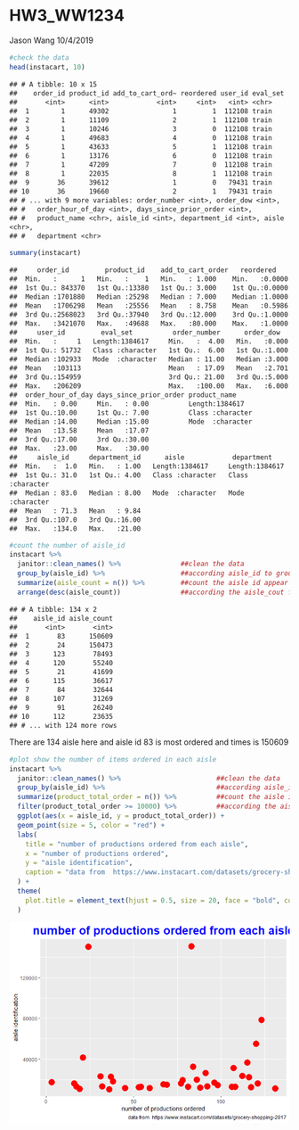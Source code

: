 HW3\_WW1234
================
Jason Wang
10/4/2019

``` r
#check the data
head(instacart, 10)
```

    ## # A tibble: 10 x 15
    ##    order_id product_id add_to_cart_ord~ reordered user_id eval_set
    ##       <int>      <int>            <int>     <int>   <int> <chr>   
    ##  1        1      49302                1         1  112108 train   
    ##  2        1      11109                2         1  112108 train   
    ##  3        1      10246                3         0  112108 train   
    ##  4        1      49683                4         0  112108 train   
    ##  5        1      43633                5         1  112108 train   
    ##  6        1      13176                6         0  112108 train   
    ##  7        1      47209                7         0  112108 train   
    ##  8        1      22035                8         1  112108 train   
    ##  9       36      39612                1         0   79431 train   
    ## 10       36      19660                2         1   79431 train   
    ## # ... with 9 more variables: order_number <int>, order_dow <int>,
    ## #   order_hour_of_day <int>, days_since_prior_order <int>,
    ## #   product_name <chr>, aisle_id <int>, department_id <int>, aisle <chr>,
    ## #   department <chr>

``` r
summary(instacart)
```

    ##     order_id         product_id    add_to_cart_order   reordered     
    ##  Min.   :      1   Min.   :    1   Min.   : 1.000    Min.   :0.0000  
    ##  1st Qu.: 843370   1st Qu.:13380   1st Qu.: 3.000    1st Qu.:0.0000  
    ##  Median :1701880   Median :25298   Median : 7.000    Median :1.0000  
    ##  Mean   :1706298   Mean   :25556   Mean   : 8.758    Mean   :0.5986  
    ##  3rd Qu.:2568023   3rd Qu.:37940   3rd Qu.:12.000    3rd Qu.:1.0000  
    ##  Max.   :3421070   Max.   :49688   Max.   :80.000    Max.   :1.0000  
    ##     user_id         eval_set          order_number      order_dow    
    ##  Min.   :     1   Length:1384617     Min.   :  4.00   Min.   :0.000  
    ##  1st Qu.: 51732   Class :character   1st Qu.:  6.00   1st Qu.:1.000  
    ##  Median :102933   Mode  :character   Median : 11.00   Median :3.000  
    ##  Mean   :103113                      Mean   : 17.09   Mean   :2.701  
    ##  3rd Qu.:154959                      3rd Qu.: 21.00   3rd Qu.:5.000  
    ##  Max.   :206209                      Max.   :100.00   Max.   :6.000  
    ##  order_hour_of_day days_since_prior_order product_name      
    ##  Min.   : 0.00     Min.   : 0.00          Length:1384617    
    ##  1st Qu.:10.00     1st Qu.: 7.00          Class :character  
    ##  Median :14.00     Median :15.00          Mode  :character  
    ##  Mean   :13.58     Mean   :17.07                            
    ##  3rd Qu.:17.00     3rd Qu.:30.00                            
    ##  Max.   :23.00     Max.   :30.00                            
    ##     aisle_id     department_id      aisle            department       
    ##  Min.   :  1.0   Min.   : 1.00   Length:1384617     Length:1384617    
    ##  1st Qu.: 31.0   1st Qu.: 4.00   Class :character   Class :character  
    ##  Median : 83.0   Median : 8.00   Mode  :character   Mode  :character  
    ##  Mean   : 71.3   Mean   : 9.84                                        
    ##  3rd Qu.:107.0   3rd Qu.:16.00                                        
    ##  Max.   :134.0   Max.   :21.00

``` r
#count the number of aisle_id
instacart %>% 
  janitor::clean_names() %>%               ##clean the data
  group_by(aisle_id) %>%                   ##according aisle_id to group
  summarize(aisle_count = n()) %>%         ##count the aisle id appear time
  arrange(desc(aisle_count))               ##according the aisle_cout from large to small
```

    ## # A tibble: 134 x 2
    ##    aisle_id aisle_count
    ##       <int>       <int>
    ##  1       83      150609
    ##  2       24      150473
    ##  3      123       78493
    ##  4      120       55240
    ##  5       21       41699
    ##  6      115       36617
    ##  7       84       32644
    ##  8      107       31269
    ##  9       91       26240
    ## 10      112       23635
    ## # ... with 124 more rows

There are 134 aisle here and aisle id 83 is most ordered and times is
150609

``` r
#plot show the number of items ordered in each aisle
instacart %>% 
  janitor::clean_names() %>%                        ##clean the data
  group_by(aisle_id) %>%                            ##according aisle_id to group
  summarize(product_total_order = n()) %>%          ##count the aisle id appear time
  filter(product_total_order >= 10000) %>%          ##according the aisle_cout from large to small
  ggplot(aes(x = aisle_id, y = product_total_order)) +
  geom_point(size = 5, color = "red") +
  labs(
    title = "number of productions ordered from each aisle",
    x = "number of productions ordered",
    y = "aisle identification",
    caption = "data from  https://www.instacart.com/datasets/grocery-shopping-2017"
  ) +
  theme(
    plot.title = element_text(hjust = 0.5, size = 20, face = "bold", color = "blue")
  )
```

![](HW3_WW1234_files/figure-gfm/unnamed-chunk-3-1.png)<!-- -->
